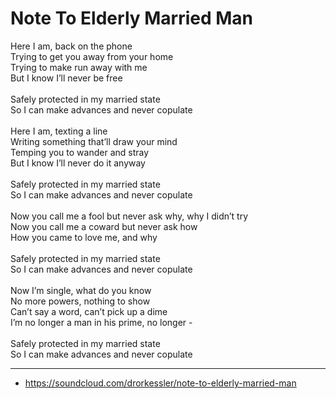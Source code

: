 # Note To Elderly Married Man

Here I am, back on the phone\
Trying to get you away from your home\
Trying to make run away with me\
But I know I’ll never be free\
\
Safely protected in my married state\
So I can make advances and never copulate\
\
Here I am, texting a line\
Writing something that’ll draw your mind\
Temping you to wander and stray\
But I know I’ll never do it anyway\
\
Safely protected in my married state\
So I can make advances and never copulate\
\
Now you call me a fool but never ask why, why I didn’t try\
Now you call me a coward but never ask how\
How you came to love me, and why\
\
Safely protected in my married state\
So I can make advances and never copulate\
\
Now I’m single, what do you know\
No more powers, nothing to show\
Can’t say a word, can’t pick up a dime\
I’m no longer a man in his prime, no longer -\
\
Safely protected in my married state\
So I can make advances and never copulate

---
- https://soundcloud.com/drorkessler/note-to-elderly-married-man
